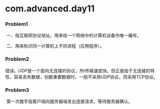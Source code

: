 # com.advanced.day11



### Problem1

​	一、指互联网协议地址。用来给一个网络中的计算机设备作唯一编号。

​	二、用来标识同一计算机上不同进程（应用程序）。



### Problem2

​	错误。UDP是一个面向无连接的协议，所i传输速度快。但正是由于无连接的特性，容易丢失数据，创数重要数据时，一般不采用UDP协议，而采用TCP协议。



### Problem3

​	第一次握手指客户端向服务器端发出连接请求，等待服务器确认。